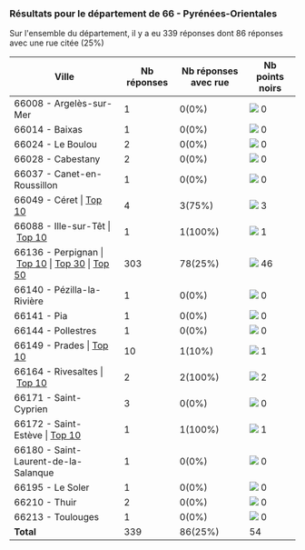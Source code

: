 ### Résultats pour le département de 66 - Pyrénées-Orientales

Sur l'ensemble du département, il y a eu 339 réponses dont 86 réponses avec une rue citée (25%)

| Ville | Nb réponses | Nb réponses avec rue | Nb points noirs |
|-------------|-------------|----------------------|-----------------|
|66008 - Argelès-sur-Mer|1|0(0%)|<img src="../../img/bar_0.gif" />&nbsp;0|
|66014 - Baixas|1|0(0%)|<img src="../../img/bar_0.gif" />&nbsp;0|
|66024 - Le Boulou|2|0(0%)|<img src="../../img/bar_0.gif" />&nbsp;0|
|66028 - Cabestany|2|0(0%)|<img src="../../img/bar_0.gif" />&nbsp;0|
|66037 - Canet-en-Roussillon|1|0(0%)|<img src="../../img/bar_0.gif" />&nbsp;0|
|66049 - Céret&nbsp;&#124;&nbsp;<a href='66049 - Céret_top3.md'>Top 10</a>|4|3(75%)|<img src="../../img/bar_5.gif" />&nbsp;3|
|66088 - Ille-sur-Têt&nbsp;&#124;&nbsp;<a href='66088 - Ille-sur-Têt_top1.md'>Top 10</a>|1|1(100%)|<img src="../../img/bar_1.gif" />&nbsp;1|
|66136 - Perpignan&nbsp;&#124;&nbsp;<a href='66136 - Perpignan_top10.md'>Top 10</a>&nbsp;&#124;&nbsp;<a href='66136 - Perpignan_top30.md'>Top 30</a>&nbsp;&#124;&nbsp;<a href='66136 - Perpignan_top46.md'>Top 50</a>|303|78(25%)|<img src="../../img/bar_85.gif" />&nbsp;46|
|66140 - Pézilla-la-Rivière|1|0(0%)|<img src="../../img/bar_0.gif" />&nbsp;0|
|66141 - Pia|1|0(0%)|<img src="../../img/bar_0.gif" />&nbsp;0|
|66144 - Pollestres|1|0(0%)|<img src="../../img/bar_0.gif" />&nbsp;0|
|66149 - Prades&nbsp;&#124;&nbsp;<a href='66149 - Prades_top1.md'>Top 10</a>|10|1(10%)|<img src="../../img/bar_1.gif" />&nbsp;1|
|66164 - Rivesaltes&nbsp;&#124;&nbsp;<a href='66164 - Rivesaltes_top2.md'>Top 10</a>|2|2(100%)|<img src="../../img/bar_3.gif" />&nbsp;2|
|66171 - Saint-Cyprien|3|0(0%)|<img src="../../img/bar_0.gif" />&nbsp;0|
|66172 - Saint-Estève&nbsp;&#124;&nbsp;<a href='66172 - Saint-Estève_top1.md'>Top 10</a>|1|1(100%)|<img src="../../img/bar_1.gif" />&nbsp;1|
|66180 - Saint-Laurent-de-la-Salanque|1|0(0%)|<img src="../../img/bar_0.gif" />&nbsp;0|
|66195 - Le Soler|1|0(0%)|<img src="../../img/bar_0.gif" />&nbsp;0|
|66210 - Thuir|2|0(0%)|<img src="../../img/bar_0.gif" />&nbsp;0|
|66213 - Toulouges|1|0(0%)|<img src="../../img/bar_0.gif" />&nbsp;0|
| **Total** |339|86(25%)|54|
